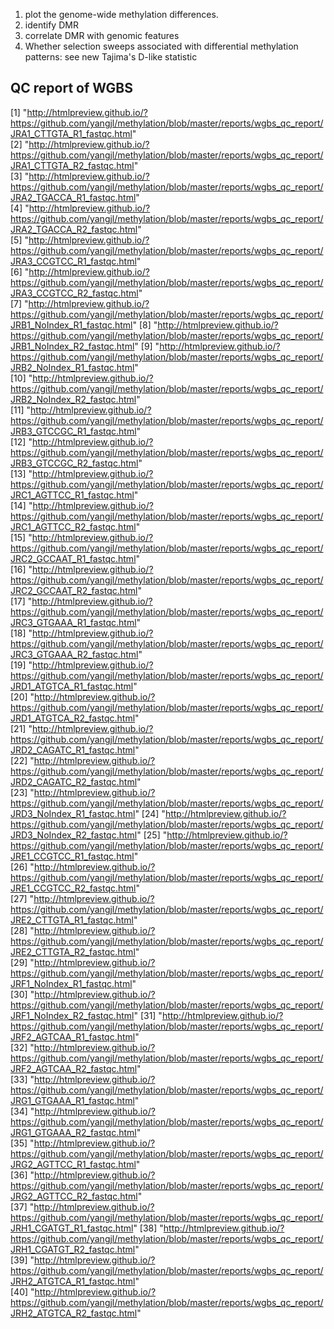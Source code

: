 1. plot the genome-wide methylation differences.
2. identify DMR
3. correlate DMR with genomic features
4. Whether selection sweeps associated with differential methylation patterns: see new Tajima's D-like statistic




## QC report of WGBS

[1] "http://htmlpreview.github.io/?https://github.com/yangjl/methylation/blob/master/reports/wgbs_qc_report/JRA1_CTTGTA_R1_fastqc.html"  
[2] "http://htmlpreview.github.io/?https://github.com/yangjl/methylation/blob/master/reports/wgbs_qc_report/JRA1_CTTGTA_R2_fastqc.html"  
[3] "http://htmlpreview.github.io/?https://github.com/yangjl/methylation/blob/master/reports/wgbs_qc_report/JRA2_TGACCA_R1_fastqc.html"  
[4] "http://htmlpreview.github.io/?https://github.com/yangjl/methylation/blob/master/reports/wgbs_qc_report/JRA2_TGACCA_R2_fastqc.html"  
[5] "http://htmlpreview.github.io/?https://github.com/yangjl/methylation/blob/master/reports/wgbs_qc_report/JRA3_CCGTCC_R1_fastqc.html"  
[6] "http://htmlpreview.github.io/?https://github.com/yangjl/methylation/blob/master/reports/wgbs_qc_report/JRA3_CCGTCC_R2_fastqc.html"  
[7] "http://htmlpreview.github.io/?https://github.com/yangjl/methylation/blob/master/reports/wgbs_qc_report/JRB1_NoIndex_R1_fastqc.html" 
[8] "http://htmlpreview.github.io/?https://github.com/yangjl/methylation/blob/master/reports/wgbs_qc_report/JRB1_NoIndex_R2_fastqc.html" 
[9] "http://htmlpreview.github.io/?https://github.com/yangjl/methylation/blob/master/reports/wgbs_qc_report/JRB2_NoIndex_R1_fastqc.html"  
[10] "http://htmlpreview.github.io/?https://github.com/yangjl/methylation/blob/master/reports/wgbs_qc_report/JRB2_NoIndex_R2_fastqc.html"  
[11] "http://htmlpreview.github.io/?https://github.com/yangjl/methylation/blob/master/reports/wgbs_qc_report/JRB3_GTCCGC_R1_fastqc.html"   
[12] "http://htmlpreview.github.io/?https://github.com/yangjl/methylation/blob/master/reports/wgbs_qc_report/JRB3_GTCCGC_R2_fastqc.html"   
[13] "http://htmlpreview.github.io/?https://github.com/yangjl/methylation/blob/master/reports/wgbs_qc_report/JRC1_AGTTCC_R1_fastqc.html"  
[14] "http://htmlpreview.github.io/?https://github.com/yangjl/methylation/blob/master/reports/wgbs_qc_report/JRC1_AGTTCC_R2_fastqc.html"   
[15] "http://htmlpreview.github.io/?https://github.com/yangjl/methylation/blob/master/reports/wgbs_qc_report/JRC2_GCCAAT_R1_fastqc.html"  
[16] "http://htmlpreview.github.io/?https://github.com/yangjl/methylation/blob/master/reports/wgbs_qc_report/JRC2_GCCAAT_R2_fastqc.html"  
[17] "http://htmlpreview.github.io/?https://github.com/yangjl/methylation/blob/master/reports/wgbs_qc_report/JRC3_GTGAAA_R1_fastqc.html"  
[18] "http://htmlpreview.github.io/?https://github.com/yangjl/methylation/blob/master/reports/wgbs_qc_report/JRC3_GTGAAA_R2_fastqc.html"  
[19] "http://htmlpreview.github.io/?https://github.com/yangjl/methylation/blob/master/reports/wgbs_qc_report/JRD1_ATGTCA_R1_fastqc.html"  
[20] "http://htmlpreview.github.io/?https://github.com/yangjl/methylation/blob/master/reports/wgbs_qc_report/JRD1_ATGTCA_R2_fastqc.html"  
[21] "http://htmlpreview.github.io/?https://github.com/yangjl/methylation/blob/master/reports/wgbs_qc_report/JRD2_CAGATC_R1_fastqc.html"  
[22] "http://htmlpreview.github.io/?https://github.com/yangjl/methylation/blob/master/reports/wgbs_qc_report/JRD2_CAGATC_R2_fastqc.html"  
[23] "http://htmlpreview.github.io/?https://github.com/yangjl/methylation/blob/master/reports/wgbs_qc_report/JRD3_NoIndex_R1_fastqc.html" 
[24] "http://htmlpreview.github.io/?https://github.com/yangjl/methylation/blob/master/reports/wgbs_qc_report/JRD3_NoIndex_R2_fastqc.html" 
[25] "http://htmlpreview.github.io/?https://github.com/yangjl/methylation/blob/master/reports/wgbs_qc_report/JRE1_CCGTCC_R1_fastqc.html"  
[26] "http://htmlpreview.github.io/?https://github.com/yangjl/methylation/blob/master/reports/wgbs_qc_report/JRE1_CCGTCC_R2_fastqc.html"  
[27] "http://htmlpreview.github.io/?https://github.com/yangjl/methylation/blob/master/reports/wgbs_qc_report/JRE2_CTTGTA_R1_fastqc.html"  
[28] "http://htmlpreview.github.io/?https://github.com/yangjl/methylation/blob/master/reports/wgbs_qc_report/JRE2_CTTGTA_R2_fastqc.html"  
[29] "http://htmlpreview.github.io/?https://github.com/yangjl/methylation/blob/master/reports/wgbs_qc_report/JRF1_NoIndex_R1_fastqc.html"  
[30] "http://htmlpreview.github.io/?https://github.com/yangjl/methylation/blob/master/reports/wgbs_qc_report/JRF1_NoIndex_R2_fastqc.html" 
[31] "http://htmlpreview.github.io/?https://github.com/yangjl/methylation/blob/master/reports/wgbs_qc_report/JRF2_AGTCAA_R1_fastqc.html"  
[32] "http://htmlpreview.github.io/?https://github.com/yangjl/methylation/blob/master/reports/wgbs_qc_report/JRF2_AGTCAA_R2_fastqc.html"  
[33] "http://htmlpreview.github.io/?https://github.com/yangjl/methylation/blob/master/reports/wgbs_qc_report/JRG1_GTGAAA_R1_fastqc.html"  
[34] "http://htmlpreview.github.io/?https://github.com/yangjl/methylation/blob/master/reports/wgbs_qc_report/JRG1_GTGAAA_R2_fastqc.html"  
[35] "http://htmlpreview.github.io/?https://github.com/yangjl/methylation/blob/master/reports/wgbs_qc_report/JRG2_AGTTCC_R1_fastqc.html"  
[36] "http://htmlpreview.github.io/?https://github.com/yangjl/methylation/blob/master/reports/wgbs_qc_report/JRG2_AGTTCC_R2_fastqc.html"  
[37] "http://htmlpreview.github.io/?https://github.com/yangjl/methylation/blob/master/reports/wgbs_qc_report/JRH1_CGATGT_R1_fastqc.html" 
[38] "http://htmlpreview.github.io/?https://github.com/yangjl/methylation/blob/master/reports/wgbs_qc_report/JRH1_CGATGT_R2_fastqc.html"  
[39] "http://htmlpreview.github.io/?https://github.com/yangjl/methylation/blob/master/reports/wgbs_qc_report/JRH2_ATGTCA_R1_fastqc.html"  
[40] "http://htmlpreview.github.io/?https://github.com/yangjl/methylation/blob/master/reports/wgbs_qc_report/JRH2_ATGTCA_R2_fastqc.html" 
